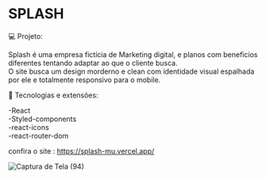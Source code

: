 <h1>SPLASH</h1>

💻 Projeto:

Splash é uma empresa fictícia de Marketing digital, e planos com beneficios diferentes tentando adaptar ao que o cliente busca.<br>
O site busca um design morderno e clean com identidade visual espalhada por ele e totalmente responsivo para o mobile.

🔧 Tecnologias e extensões:

-React<br>
-Styled-components<br>
-react-icons<br>
-react-router-dom<br>

confira o site : https://splash-mu.vercel.app/


![Captura de Tela (94)](https://user-images.githubusercontent.com/83783563/152888857-c32504af-cdeb-40c0-a2f6-30c721c65933.png)
